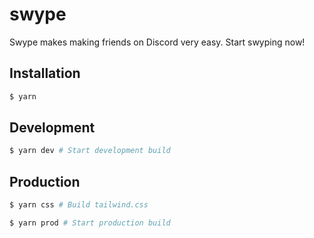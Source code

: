 # swype

Swype makes making friends on Discord very easy. Start swyping now!

## Installation

```bash
$ yarn
```

## Development

```bash
$ yarn dev # Start development build

```

## Production

```bash
$ yarn css # Build tailwind.css

$ yarn prod # Start production build
```
